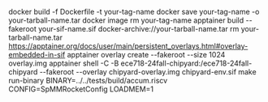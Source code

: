 docker build -f Dockerfile -t your-tag-name
docker save your-tag-name -o your-tarball-name.tar
docker image rm your-tag-name
apptainer build --fakeroot your-sif-name.sif docker-archive://your-tarball-name.tar
rm your-tarball-name.tar
https://apptainer.org/docs/user/main/persistent_overlays.html#overlay-embedded-in-sif
apptainer overlay create --fakeroot --size 1024 overlay.img
apptainer shell -C -B ece718-24fall-chipyard:/ece718-24fall-chipyard --fakeroot --overlay chipyard-overlay.img chipyard-env.sif
make run-binary BINARY=../../tests/build/accum.riscv CONFIG=SpMMRocketConfig LOADMEM=1